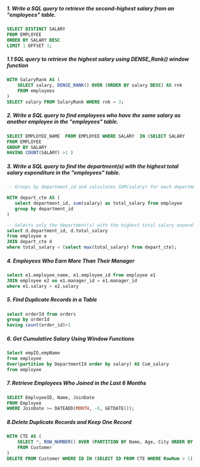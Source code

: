 #### 
##### 1. Write a SQL query to retrieve the second-highest salary from an "employees" table.

```sql
SELECT DISTINCT SALARY 
FROM EMPLOYEE 
ORDER BY SALARY DESC 
LIMIT 1 OFFSET 1;
```
##### 1.1 SQL query to retrieve the highest salary using DENSE_Rank() window function

```sql
WITH SalaryRank AS (
    SELECT salary, DENSE_RANK() OVER (ORDER BY salary DESC) AS rnk 
    FROM employees
)
SELECT salary FROM SalaryRank WHERE rnk = 3;
```

##### 2. Write a SQL query to find employees who have the same salary as another employee in the "employees" table.

```sql
SELECT EMPLOYEE_NAME  FROM EMPLOYEE WHERE SALARY  IN (SELECT SALARY
FROM EMPLOYEE
GROUP BY SALARY 
HAVING COUNT(SALARY) >1 )
```
##### 3. Write a SQL query to find the department(s) with the highest total salary expenditure in the "employees" table.

```sql
-- Groups by department_id and calculates SUM(salary) for each department.

WITH depart_cte AS (
   select department_id, sum(salary) as total_salary from employee
   group by department_id
)

-- Selects only the department(s) with the highest total salary expenditure.
select d.department_id, d.total_salary
from employee e
JOIN depart_cte d
where total_salary < (select max(total_salary) from depart_cte);
```

##### 4. Employees Who Earn More Than Their Manager

```sql
select e1.employee_name, e1.employee_id from employee e1
JOIN employee e2 on e1.manager_id = e1.manager_id
where e1.salary > e2.salary
```

##### 5. Find Duplicate Records in a Table

```sql
select orderId from orders
group by orderId
having count(order_id)>1
```
##### 6. Get Cumulative Salary Using Window Functions

```sql
Select empID,empName
from employee 
Over(partition by DepartmentId order by salary) AS Cum_salary
from employee

```

##### 7. Retrieve Employees Who Joined in the Last 6 Months
 <!-- practice -->
```sql
SELECT EmployeeID, Name, JoinDate
FROM Employee
WHERE JoinDate >= DATEADD(MONTH, -6, GETDATE());
```

##### 8.Delete Duplicate Records and Keep One Record
```sql
WITH CTE AS (
    SELECT *, ROW_NUMBER() OVER (PARTITION BY Name, Age, City ORDER BY ID) AS RowNum
    FROM Customer
)
DELETE FROM Customer WHERE ID IN (SELECT ID FROM CTE WHERE RowNum > 1);

```
